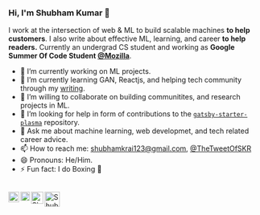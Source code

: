 ### Hi, I'm Shubham Kumar 👋

I work at the intersection of web & ML to build scalable machines **to help customers**. I also write about effective ML, learning, and career **to help readers.** Currently an undergrad CS student and working as **Google Summer Of Code Student [@Mozilla](https://github.com/mozilla)**. 

- 🔭 I’m currently working on ML projects.
- 🌱 I’m currently learning GAN, Reactjs, and helping tech community through my [writing](https://medium.com/@shubhamkrai123).
- 👯 I’m willing to collaborate on building communitites, and research projects in ML.
- 🤔 I’m looking for help in form of contributions to the [`gatsby-starter-plasma`](https://github.com/imskr/gatsby-starter-plasma) repository.
- 💬 Ask me about machine learning, web developmet, and tech related career advice.
- 📫 How to reach me: shubhamkrai123@gmail.com, [@TheTweetOfSKR](https://twitter.com/TheTweetOfSKR)
- 😄 Pronouns: He/Him.
- ⚡ Fun fact: I do Boxing 🥊

<br>
<a href="https://twitter.com/TheTweetOfSKR">
  <img align="left" alt="Shubham Kumar Rai | Twitter" width="21px" src="https://raw.githubusercontent.com/imskr/imskr/master/assets/twitter.svg" />
</a>
<a href="https://shubhamkumar.live">
  <img align="left" alt="Shubham Kumar's Blog" width="18px" src="https://raw.githubusercontent.com/imskr/imskr/master/assets/web.png" />
</a>
<a href="https://www.linkedin.com/in/imskr">
  <img align="left" alt="Shubham Kumar | Linkedin" width="24px" src="https://raw.githubusercontent.com/imskr/imskr/master/assets/linkedin.png" />
</a>
<a href="https://medium.com/@shubhamkrai123">
  <img align="left" alt="Shubham Kumar | Medium" width="30px" src="https://raw.githubusercontent.com/imskr/imskr/master/assets/medium.png" />
</a>
